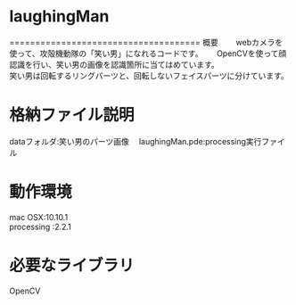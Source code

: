 # laughingMan
=====================================
概要　　
webカメラを使って、攻殻機動隊の「笑い男」になれるコードです。　　
OpenCVを使って顔認識を行い、笑い男の画像を認識箇所に当てはめています。  
笑い男は回転するリングパーツと、回転しないフェイスパーツに分けています。  

格納ファイル説明　　
=====================================
dataフォルダ:笑い男のパーツ画像　
laughingMan.pde:processing実行ファイル　


動作環境  
=====================================
mac OSX:10.10.1  
processing :2.2.1  

必要なライブラリ    
=====================================
OpenCV  



